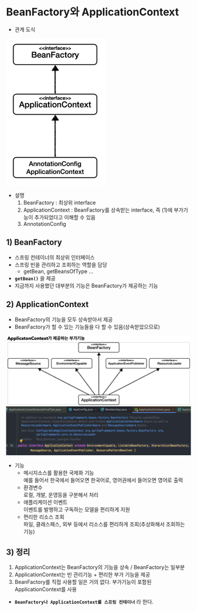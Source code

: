 <link href="../md_config/style.css" rel="stylesheet">

# BeanFactory와 ApplicationContext

- 관계 도식

<img src='images/2021-08-15-19-42-34.png' style="height:400px;" />

- 설명
  1. BeanFactory : 최상위 interface
  2. ApplicationContext : BeanFactory를 상속받는 interface, 즉 (1)에 부가기능이 추가되었다고 이해할 수 있음
  3. AnnotationConfig

## 1) BeanFactory

- 스프링 컨테이너의 최상위 인터페이스
- 스프링 빈을 관리하고 조회하는 역할을 담당
  - getBean, getBeansOfType ...
- **`getBean()`** 을 제공
- 지금까지 사용했던 대부분의 기능은 BeanFactory가 제공하는 기능

## 2) ApplicationContext

- BeanFactory의 기능을 모두 상속받아서 제공
- BeanFactory가 할 수 있는 기능들을 다 할 수 있음(상속받았으므로)

<img src='images/2021-08-15-21-05-26.png' />
<img src='images/2021-08-15-21-24-49.png' />

- 기능
  - 메시지소스를 활용한 국제화 기능  
    예를 들어서 한국에서 들어오면 한국어로, 영어권에서 들어오면 영어로 출력
  - 환경변수  
    로컬, 개발, 운영등을 구분해서 처리
  - 애플리케이션 이벤트  
    이벤트를 발행하고 구독하는 모델을 편리하게 지원
  - 편리한 리소스 조회  
    파일, 클래스패스, 외부 등에서 리소스를 편리하게 조회(추상화해서 조회하는 기능)

## 3) 정리

1. ApplicationContext는 BeanFactory의 기능을 상속 / BeanFactory는 일부분
2. ApplicationContext는 빈 관리기능 + 편리한 부가 기능을 제공
3. BeanFactory를 직접 사용할 일은 거의 없다. 부가기능이 포함된 ApplicationContext를 사용

- **`BeanFactory나 ApplicationContext를 스프링 컨테이너`** 라 한다.
